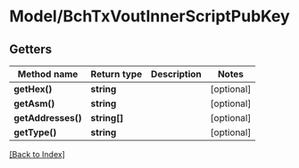 # Model/BchTxVoutInnerScriptPubKey

## Getters

Method name | Return type | Description | Notes
------------ | ------------- | ------------- | -------------
**getHex()** | **string** |  | [optional]
**getAsm()** | **string** |  | [optional]
**getAddresses()** | **string[]** |  | [optional]
**getType()** | **string** |  | [optional]

[[Back to Index]](../index.md)
